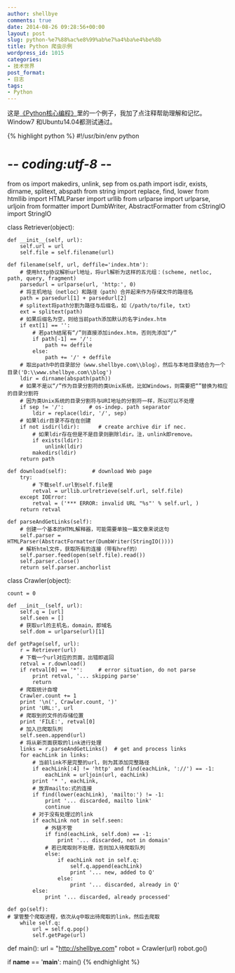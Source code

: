```yaml
---
author: shellbye
comments: true
date: 2014-08-26 09:28:56+00:00
layout: post
slug: python-%e7%88%ac%e8%99%ab%e7%a4%ba%e4%be%8b
title: Python 爬虫示例
wordpress_id: 1015
categories:
- 技术世界
post_format:
- 日志
tags:
- Python
---
```


这是[《Python核心编程》](http://book.douban.com/subject/3112503/)里的一个例子，我加了点注释帮助理解和记忆。Window7 和Ubuntu14.04都测试通过。

{% highlight python %}
#!/usr/bin/env python
# -*- coding:utf-8 -*-
from os import makedirs, unlink, sep
from os.path import isdir, exists, dirname, splitext, abspath
from string import replace, find, lower
from htmllib import HTMLParser
import urllib
from urlparse import urlparse, urljoin
from formatter import DumbWriter, AbstractFormatter
from cStringIO import StringIO

class Retriever(object):

    def __init__(self, url):
        self.url = url
        self.file = self.filename(url)

    def filename(self, url, deffile='index.htm'):
        # 使用http协议解析url地址，将url解析为这样的五元组：(scheme, netloc, path, query, fragment)
        parsedurl = urlparse(url, 'http:', 0)
        # 将主机地址（netloc）和路径（path）合并起来作为存储文件的路径名
        path = parsedurl[1] + parsedurl[2]
        # splitext将path分割为路径与后缀名，如（/path/to/file, txt）
        ext = splitext(path)
        # 如果后缀名为空，则给当前path添加默认的名字index.htm
        if ext[1] == '':
            # 若path结尾有“/”则直接添加index.htm，否则先添加“/”
            if path[-1] == '/':
                path += deffile
            else:
                path += '/' + deffile
        # 取出path中的目录部分（www.shellbye.com\\blog），然后与本地目录结合为一个目录('D:\\www.shellbye.com\\blog')
        ldir = dirname(abspath(path))
        # 如果不是以“/”作为目录分割符的类Unix系统，比如Windows，则需要把“”替换为相应的目录分割符
        # 因为类Unix系统的目录分割符与URI地址的分割符一样，所以可以不处理
        if sep != '/':        # os-indep. path separator
            ldir = replace(ldir, '/', sep)
        # 如果ldir目录不存在在创建
        if not isdir(ldir):      # create archive dir if nec.
            # 如果ldir存在但是不是目录则删除ldir。注，unlink即remove。
            if exists(ldir):
                unlink(ldir)
            makedirs(ldir)
        return path

    def download(self):        # download Web page
        try:
            # 下载self.url到self.file里
            retval = urllib.urlretrieve(self.url, self.file)
        except IOError:
            retval = ('*** ERROR: invalid URL "%s"' % self.url, )
        return retval

    def parseAndGetLinks(self):
        # 创建一个基本的HTML解释器，可能需要单独一篇文章来说这句
        self.parser = HTMLParser(AbstractFormatter(DumbWriter(StringIO())))
        # 解析html文件，获取所有的连接（带有href的）
        self.parser.feed(open(self.file).read())
        self.parser.close()
        return self.parser.anchorlist

class Crawler(object):

    count = 0

    def __init__(self, url):
        self.q = [url]
        self.seen = []
        # 获取url的主机名，domain，即域名
        self.dom = urlparse(url)[1]

    def getPage(self, url):
        r = Retriever(url)
        # 下载一个url对应的页面，出错即返回
        retval = r.download()
        if retval[0] == '*':     # error situation, do not parse
            print retval, '... skipping parse'
            return
        # 爬取统计自增
        Crawler.count += 1
        print '\n(', Crawler.count, ')'
        print 'URL:', url
        # 爬取到的文件的存储位置
        print 'FILE:', retval[0]
        # 加入已爬取队列
        self.seen.append(url)
        # 将从新页面获取的link进行处理
        links = r.parseAndGetLinks()  # get and process links
        for eachLink in links:
            # 当前link不是完整的url，则为其添加完整路径
            if eachLink[:4] != 'http' and find(eachLink, '://') == -1:
                eachLink = urljoin(url, eachLink)
            print '* ', eachLink,
            # 放弃mailto:式的连接
            if find(lower(eachLink), 'mailto:') != -1:
                print '... discarded, mailto link'
                continue
            # 对于没有处理过的link
            if eachLink not in self.seen:
                # 外链不管
                if find(eachLink, self.dom) == -1:
                    print '... discarded, not in domain'
                # 若已爬取则不处理，否则加入待爬取队列
                else:
                    if eachLink not in self.q:
                        self.q.append(eachLink)
                        print '... new, added to Q'
                    else:
                        print '... discarded, already in Q'
            else:
                print '... discarded, already processed'

    def go(self):
    # 掌管整个爬取进程，依次从q中取出待爬取的link，然后去爬取
        while self.q:
            url = self.q.pop()
            self.getPage(url)

def main():
    url = "http://shellbye.com"
    robot = Crawler(url)
    robot.go()

if __name__ == '__main__':
    main()
{% endhighlight %}

